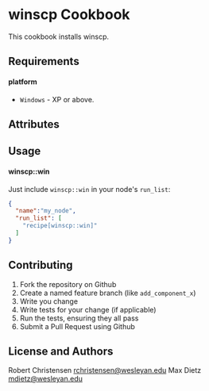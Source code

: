 winscp Cookbook
=========================
This cookbook installs winscp.

Requirements
------------
#### platform
- `Windows` - XP or above.

Attributes
----------

Usage
-----
#### winscp::win

Just include `winscp::win` in your node's `run_list`:

```json
{
  "name":"my_node",
  "run_list": [
    "recipe[winscp::win]"
  ]
}
```

Contributing
------------

1. Fork the repository on Github
2. Create a named feature branch (like `add_component_x`)
3. Write you change
4. Write tests for your change (if applicable)
5. Run the tests, ensuring they all pass
6. Submit a Pull Request using Github

License and Authors
-------------------
Robert Christensen <rchristensen@wesleyan.edu>
Max Dietz <mdietz@wesleyan.edu>